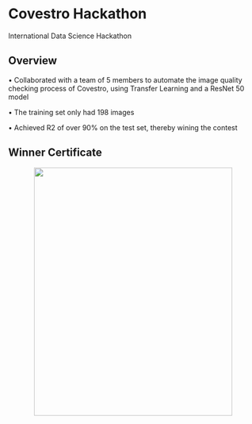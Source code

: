 # Covestro Hackathon
International Data Science Hackathon

## Overview

•	Collaborated with a team of 5 members to automate the image quality checking process of Covestro, using Transfer Learning and a ResNet 50 model

• The training set only had 198 images

• Achieved R2 of over 90% on the test set, thereby wining the contest

## Winner Certificate

<p align="center">
  <img width="400" height="500" src="https://github.com/manashpratim/Covestro_Hackathon/blob/master/certificate_hackathon.jpg">
</p>
